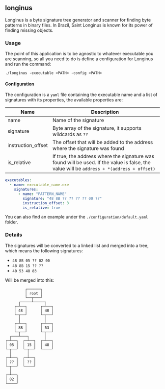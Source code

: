 ## longinus

Longinus is a byte signature tree generator and scanner for finding byte patterns in binary files. In Brazil, Saint Longinus is known for its power of finding missing objects.

### Usage

The point of this application is to be agnostic to whatever executable you are scanning, so all you need to do is define a configuration for Longinus and run the command:

```shell
./longinus -executable <PATH> -config <PATH>
```

#### Configuration

The configuration is a `yaml` file containing the executable name and a list of signatures with its properties, the available properties are:

| Name               | Description                                                                                                                               |
|--------------------|-------------------------------------------------------------------------------------------------------------------------------------------|
| name               | Name of the signature                                                                                                                     |
| signature          | Byte array of the signature, it supports wildcards as `??`                                                                                |
| instruction_offset | The offset that will be added to the address where the signature was found                                                                |
|  is_relative       | If true, the address where the signature was found will be used. If the value is false, the value will be `address + *(address + offset)` |

```yaml
executables:
  - name: executable_name.exe
    signatures:
      - name: "PATTERN_NAME"                 
        signature: "48 8B ?? ?? ?? ?? 00 ??" 
        instruction_offset: 3                 
        is_relative: true                     
```

You can also find an example under the `./configuration/default.yaml` folder.

### Details

The signatures will be converted to a linked list and merged into a tree, which means the following signatures:

- `48 8B 05 ?? 02 00`
- `48 8B 15 ?? ??`
- `40 53 48 83`

Will be merged into this:

```
         ┌──────┐
         │ root │
         └──┬───┘
      ┌─────┴─────┐
    ┌─┴──┐      ┌─┴──┐
    │ 48 │      │ 40 │
    └─┬──┘      └─┬──┘
      │           │
    ┌─┴──┐      ┌─┴──┐
    │ 8B │      │ 53 │
    └─┬──┘      └─┬──┘
  ┌───┴───┐       │
┌─┴──┐  ┌─┴──┐  ┌─┴──┐
│ 05 │  │ 15 │  │ 48 │
└─┬──┘  └─┬──┘  └────┘
  │       │
┌─┴──┐  ┌─┴──┐
│ ?? │  │ ?? │
└─┬──┘  └────┘
  │
┌─┴──┐
│ 02 │
└────┘
```

